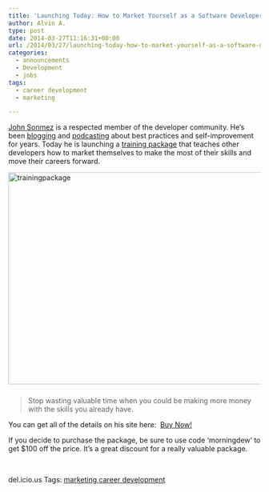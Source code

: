 ```yaml
---
title: 'Launching Today: How to Market Yourself as a Software Developer (Save $100)'
author: Alvin A.
type: post
date: 2014-03-27T11:16:31+00:00
url: /2014/03/27/launching-today-how-to-market-yourself-as-a-software-developer-save-100/
categories:
  - announcements
  - Development
  - jobs
tags:
  - career development
  - marketing

---
```

[John Sonmez][1] is a respected member of the developer community. He’s been [blogging][2] and [podcasting][3] about best practices and self-improvement for years. Today he is launching a [training package][4] that teaches other developers how to market themselves to make the most of their skills and move their careers forward.

[<img loading="lazy" decoding="async" title="trainingpackage" style="border-top: 0px; border-right: 0px; background-image: none; border-bottom: 0px; padding-top: 0px; padding-left: 0px; margin: 0px 0px 10px; border-left: 0px; display: inline; padding-right: 0px" border="0" alt="trainingpackage" src="/wp-content/uploads/2014/03/trainingpackage1.jpg" width="640" height="424" />][5]

> Stop wasting valuable time when you could be making more money with the skills you already have.

You can get all of the details on his site here:&nbsp; [Buy Now!][5]

If you decide to purchase the package, be sure to use code ‘morningdew’ to get $100 off the price. It’s a great discount for a really valuable package.

&nbsp;

<div id="scid:0767317B-992E-4b12-91E0-4F059A8CECA8:52fa1892-8871-4f6a-b36b-ecb68d597e1d" class="wlWriterEditableSmartContent" style="float: none; padding-bottom: 0px; padding-top: 0px; padding-left: 0px; margin: 0px; display: inline; padding-right: 0px">
  del.icio.us Tags: <a href="http://del.icio.us/popular/marketing" rel="tag">marketing</a>,<a href="http://del.icio.us/popular/career+development" rel="tag">career development</a>
</div>

 [1]: https://twitter.com/jsonmez
 [2]: http://simpleprogrammer.com/
 [3]: http://getupandcode.com/
 [4]: https://getdpd.com/cart/hoplink/18665?referrer=ate86iz2o68k8wo4
 [5]: https://getdpd.com/cart/buy/18665/81055/84330?referrer=alvinashcraft
